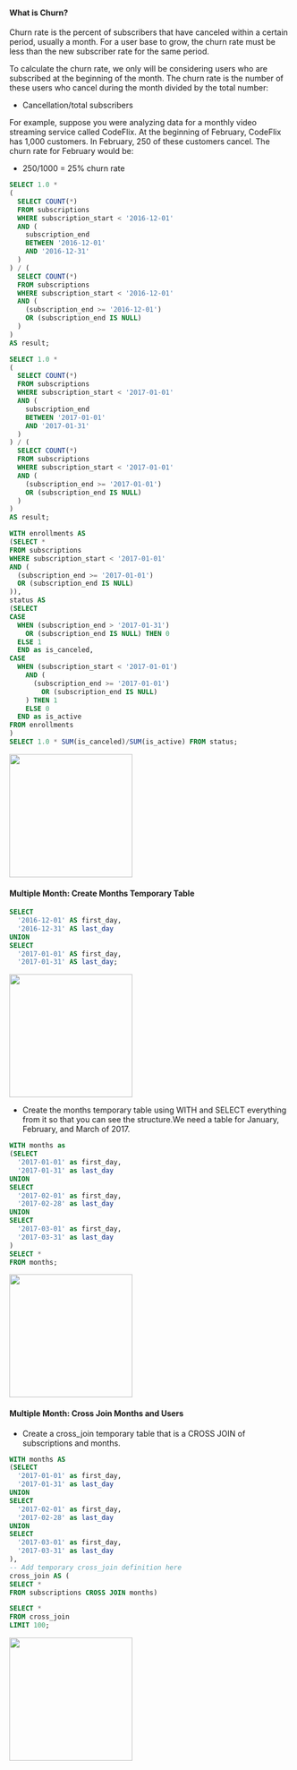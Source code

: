 #### What is Churn?
Churn rate is the percent of subscribers that have canceled within a certain period, usually a month. For a user base to grow, the churn rate must be less than the new subscriber rate 
for the same period.

To calculate the churn rate, we only will be considering users who are subscribed at the beginning of the month. The churn rate is the number of these users who cancel 
during the month divided by the total number:
 * Cancellation/total subscribers

For example, suppose you were analyzing data for a monthly video streaming service called CodeFlix. At the beginning of February, CodeFlix has 1,000 customers. In February, 250 of these customers cancel. The churn rate for February would be:
 * 250/1000 = 25% churn rate 

```SQL
SELECT 1.0 * 
(
  SELECT COUNT(*)
  FROM subscriptions
  WHERE subscription_start < '2016-12-01'
  AND (
    subscription_end
    BETWEEN '2016-12-01'
    AND '2016-12-31'
  )
) / (
  SELECT COUNT(*) 
  FROM subscriptions 
  WHERE subscription_start < '2016-12-01'
  AND (
    (subscription_end >= '2016-12-01')
    OR (subscription_end IS NULL)
  )
) 
AS result;
```

```SQL
SELECT 1.0 * 
(
  SELECT COUNT(*)
  FROM subscriptions
  WHERE subscription_start < '2017-01-01'
  AND (
    subscription_end
    BETWEEN '2017-01-01'
    AND '2017-01-31'
  )
) / (
  SELECT COUNT(*) 
  FROM subscriptions 
  WHERE subscription_start < '2017-01-01'
  AND (
    (subscription_end >= '2017-01-01')
    OR (subscription_end IS NULL)
  )
) 
AS result;
```

```sql
WITH enrollments AS 
(SELECT *
FROM subscriptions
WHERE subscription_start < '2017-01-01'
AND (
  (subscription_end >= '2017-01-01')
  OR (subscription_end IS NULL)
)),
status AS 
(SELECT 
CASE
  WHEN (subscription_end > '2017-01-31')
    OR (subscription_end IS NULL) THEN 0
  ELSE 1
  END as is_canceled,
CASE
  WHEN (subscription_start < '2017-01-01')
    AND (
      (subscription_end >= '2017-01-01')
        OR (subscription_end IS NULL)
    ) THEN 1
    ELSE 0
  END as is_active
FROM enrollments
)
SELECT 1.0 * SUM(is_canceled)/SUM(is_active) FROM status;
```
<img src="https://github.com/user-attachments/assets/1afdb029-cc01-43e5-8b43-0110fc897c11" width=220>

#### Multiple Month: Create Months Temporary Table
```sql
SELECT
  '2016-12-01' AS first_day,
  '2016-12-31' AS last_day
UNION
SELECT
  '2017-01-01' AS first_day,
  '2017-01-31' AS last_day;
```
<img src="https://github.com/user-attachments/assets/fe8cccc9-772b-4fad-95f4-314d485fb59c" width=220 >

* Create the months temporary table using WITH and SELECT everything from it so that you can see the structure.We need a table for January, February, and March of 2017.

``` SQL
WITH months as
(SELECT
  '2017-01-01' as first_day,
  '2017-01-31' as last_day
UNION
SELECT
  '2017-02-01' as first_day,
  '2017-02-28' as last_day
UNION
SELECT
  '2017-03-01' as first_day,
  '2017-03-31' as last_day
)
SELECT *
FROM months;
```
<img src="https://github.com/user-attachments/assets/8c0b8b85-cfe7-4968-b825-a524883e9f72" width=220>

#### Multiple Month: Cross Join Months and Users

* Create a cross_join temporary table that is a CROSS JOIN of subscriptions and months.
  
```SQL
WITH months AS
(SELECT
  '2017-01-01' as first_day,
  '2017-01-31' as last_day
UNION
SELECT
  '2017-02-01' as first_day,
  '2017-02-28' as last_day
UNION
SELECT
  '2017-03-01' as first_day,
  '2017-03-31' as last_day
),
-- Add temporary cross_join definition here
cross_join AS (
SELECT *
FROM subscriptions CROSS JOIN months)

SELECT *
FROM cross_join
LIMIT 100;
```

<IMG SRC="https://github.com/user-attachments/assets/4c69ce32-a968-4366-9e8f-ecd7202d9b7c" width=220 >


